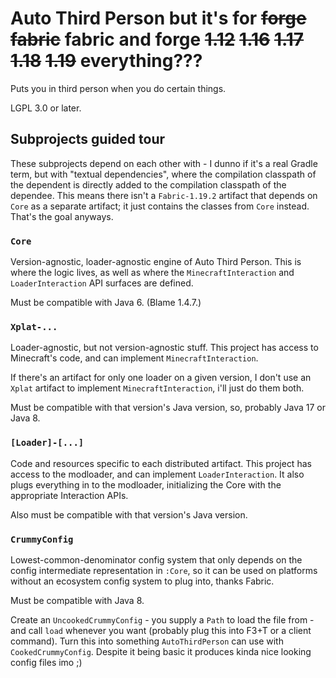 # Auto Third Person but it's for ~~forge~~ ~~fabric~~ fabric and forge ~~1.12~~ ~~1.16~~ ~~1.17~~ ~~1.18~~ ~~1.19~~ everything???

Puts you in third person when you do certain things.

LGPL 3.0 or later.

## Subprojects guided tour

These subprojects depend on each other with - I dunno if it's a real Gradle term, but with "textual dependencies", where the compilation classpath of the dependent is directly added to the compilation classpath of the dependee. This means there isn't a `Fabric-1.19.2` artifact that depends on `Core` as a separate artifact; it just contains the classes from `Core` instead. That's the goal anyways.

### `Core`

Version-agnostic, loader-agnostic engine of Auto Third Person. This is where the logic lives, as well as where the `MinecraftInteraction` and `LoaderInteraction` API surfaces are defined.

Must be compatible with Java 6. (Blame 1.4.7.)

### `Xplat-...`

Loader-agnostic, but not version-agnostic stuff. This project has access to Minecraft's code, and can implement `MinecraftInteraction`.

If there's an artifact for only one loader on a given version, I don't use an `Xplat` artifact to implement `MinecraftInteraction`, i'll just do them both.

Must be compatible with that version's Java version, so, probably Java 17 or Java 8.

### `[Loader]-[...]`

Code and resources specific to each distributed artifact. This project has access to the modloader, and can implement `LoaderInteraction`. It also plugs everything in to the modloader, initializing the Core with the appropriate Interaction APIs.

Also must be compatible with that version's Java version.

### `CrummyConfig`

Lowest-common-denominator config system that only depends on the config intermediate representation in `:Core`, so it can be used on platforms without an ecosystem config system to plug into, thanks Fabric.

Must be compatible with Java 8.

Create an `UncookedCrummyConfig` - you supply a `Path` to load the file from - and call `load` whenever you want (probably plug this into F3+T or a client command). Turn this into something `AutoThirdPerson` can use with `CookedCrummyConfig`.  Despite it being basic it produces kinda nice looking config files imo ;)